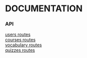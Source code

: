 # DOCUMENTATION

### API

[users routes](./api/usersRoute.md) <br/>
[courses routes](./api/coursesRoute.md) <br/>
[vocabulary routes](./api/vocabularyRoute.md) <br/>
[quizzes routes](./api/quizzesRoute.md) <br/>
